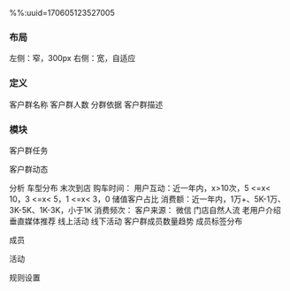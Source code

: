 %%:uuid=170605123527005
### 布局
左侧：窄，300px 
右侧：宽，自适应 

### 定义
客户群名称 
客户群人数 
分群依据 
客户群描述 
 
### 模块
客户群任务 
 
客户群动态 
 
分析 
    车型分布 
    末次到店 
    购车时间： 
    用户互动：近一年内，x>10次，5 <=x< 10，3 <=x< 5，1 <=x< 3，0 
    储值客户占比 
    消费额：近一年内，1万+、5K-1万、3K-5K、1K-3K，小于1K 
    消费频次： 
    客户来源： 
        微信 
        门店自然人流 
        老用户介绍 
        垂直媒体推荐 
        线上活动 
        线下活动 
    客户群成员数量趋势 
    成员标签分布 

成员 
 
活动 
 
规则设置 


